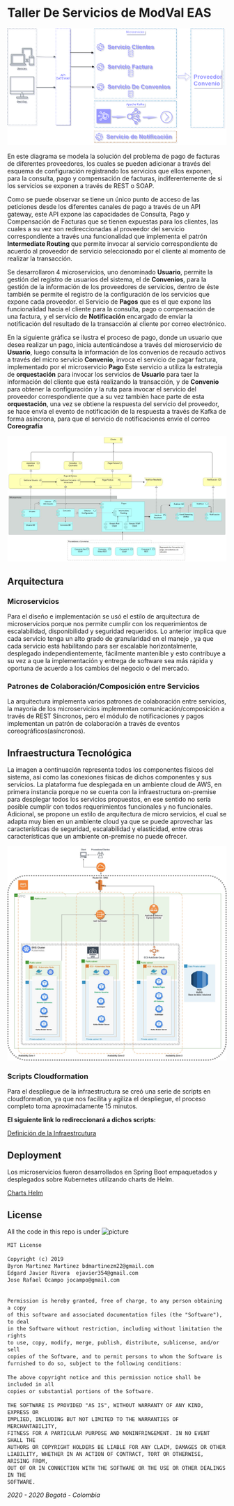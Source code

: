 # Taller De Servicios de ModVal EAS

![picture](DiagramaServiciosFacturas.png)

En este diagrama se modela la solución del problema de pago de facturas de diferentes proveedores, los cuales se pueden adicionar a través del esquema
de configuración registrando los servicios que ellos exponen, para la consulta, pago y compensación de facturas, indiferentemente de si los servicios
se exponen a través de REST o SOAP. 

Como se puede observar se tiene un único punto de acceso de las peticiones desde los diferentes canales de pago a través de un API gateway, este API expone
las capacidades de Consulta, Pago y Compensación de Facturas que se tienen expuestas para los clientes, las cuales a su vez son redireccionadas al proveedor
del servicio correspondiente a través una funcionalidad que implementa el patrón <strong> Intermediate Routing </strong> que permite invocar al servicio correspondiente
de acuerdo al proveedor de servicio seleccionado por el cliente al momento de realizar la transacción.

Se desarrollaron 4 microservicios, uno denominado <b>Usuario</b>, permite la gestión del registro de usuarios del sistema, el de <b>Convenios</b>, para la gestión de la 
información de los proveedores de servicios, dentro de éste también se permite el registro de la configuración de los servicios que expone cada proveedor. el Servicio 
de <b>Pagos</b> que es el que expone las funcionalidad hacia el cliente para la consulta, pago o compensación de una factura, y el servicio de <b>Notificación</b> encargado
de enviar la notificación del resultado de la transacción al cliente por correo electrónico.

En la siguiente gráfica se ilustra el proceso de pago, donde un usuario que desea realizar un pago, inicia autenticándose a través del microservicio de <b>Usuario</b>, luego
consulta la información de los convenios de recaudo activos a través del micro servicio <b>Convenio</b>, invoca el servicio de pagar factura, implementado por el microservicio
<b>Pago</b> Este servicio a utiliza la estrategia de <b>orquestación</b> para invocar los servicios de <b>Usuario</b> para taer la información del cliente que está realizando
la transacción, y de <b>Convenio</b> para obtener la configuración y la ruta para invocar el servicio del proveedor correspondiente que a su vez también hace parte de
esta <b>orquestación</b>, una vez se obtiene la respuesta del servicio del proveedor, se hace envía el evento de notificación de la respuesta a través de Kafka  de forma
asíncrona, para que el servicio de notificaciones envíe el correo <b> Coreografía </b>


![picture](ProcesoPago.jpg)

<h2> Arquitectura </h2>




<h3>Microservicios</h3>
<p>Para el diseño e implementación se usó el estilo de arquitectura de microservicios porque nos permite cumplir con los requerimientos de escalabilidad, disponibilidad y seguridad requeridos. Lo anterior implica que cada servicio tenga un alto grado de granularidad en el manejo , ya que cada servicio está habilitando para ser escalable horizontalmente, desplegado independientemente, fácilmente mantenible y esto contribuye a su vez a  que la implementación y entrega de software sea más rápida y oportuna de acuerdo a los cambios del negocio o del mercado. </p>

<h3>Patrones de Colaboración/Composición entre Servicios</h3>
<p>La arquitectura implementa varios patrones de colaboración entre servicios, la mayoría de los microservicios implementan comunicación/composición a través de REST Síncronos, pero el módulo de notificaciones y pagos  implementan un patrón de colaboración a través de eventos coreográficos(asíncronos).</p>



<h2>Infraestructura Tecnológica</h2>
<p>La imagen a continuación representa todos los componentes físicos del sistema, así como las conexiones físicas de dichos  componentes y sus servicios. La plataforma fue desplegada en un ambiente cloud de AWS, en primera instancia porque no se cuenta con la infraestructura on-premise para desplegar todos los servicios propuestos, en ese sentido no sería posible cumplir con todos requerimientos funcionales y no funcionales. Adicional, se propone un estilo de arquitectura de micro servicios, el cual se adapta muy bien en un ambiente cloud ya que se puede aprovechar las características de seguridad, escalabilidad y elasticidad, entre otras características que un ambiente on-premise no puede ofrecer.</p>

![picture](DiagramaDeDespliegue.jpg)


<h3>Scripts Cloudformation</h3>
<p> Para el despliegue de la infraestructura se creó una serie de scripts en cloudformation, ya que nos facilita y agiliza el despliegue, el proceso completo toma aproximadamente 15 minutos. </p> 
<p><b>El siguiente link lo redireccionará a dichos scripts:</b></p>

[Definición de la Infraestrcutura](Infraestructura/aws_eks/README.md)



<h2>Deployment</h2>

<p>Los microservicios fueron desarrollados en Spring Boot empaquetados y desplegados sobre Kubernetes utilizando charts de Helm.</p> 

[Charts Helm](Apps/)


<h2>License</h2>

All the code in this repo is under ![picture](https://img.shields.io/badge/license-MIT-brightgreen)

```
MIT License

Copyright (c) 2019 
Byron Martinez Martinez bdmartinezm22@gmail.com
Edgard Javier Rivera  ejavier354@gmail.com
Jose Rafael Ocampo jocampo@gmail.com


Permission is hereby granted, free of charge, to any person obtaining a copy
of this software and associated documentation files (the "Software"), to deal
in the Software without restriction, including without limitation the rights
to use, copy, modify, merge, publish, distribute, sublicense, and/or sell
copies of the Software, and to permit persons to whom the Software is
furnished to do so, subject to the following conditions:

The above copyright notice and this permission notice shall be included in all
copies or substantial portions of the Software.

THE SOFTWARE IS PROVIDED "AS IS", WITHOUT WARRANTY OF ANY KIND, EXPRESS OR
IMPLIED, INCLUDING BUT NOT LIMITED TO THE WARRANTIES OF MERCHANTABILITY,
FITNESS FOR A PARTICULAR PURPOSE AND NONINFRINGEMENT. IN NO EVENT SHALL THE
AUTHORS OR COPYRIGHT HOLDERS BE LIABLE FOR ANY CLAIM, DAMAGES OR OTHER
LIABILITY, WHETHER IN AN ACTION OF CONTRACT, TORT OR OTHERWISE, ARISING FROM,
OUT OF OR IN CONNECTION WITH THE SOFTWARE OR THE USE OR OTHER DEALINGS IN THE
SOFTWARE.
```
_2020 - 2020 Bogotá - Colombia_


